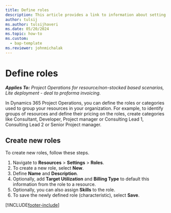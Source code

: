 ```yaml
---
title: Define roles
description: This article provides a link to information about setting up bookable resource categories.
author: tulsij
ms.author: tulsijhaveri
ms.date: 05/20/2024
ms.topic: how-to
ms.custom: 
  - bap-template
ms.reviewer: johnmichalak
---
```


# Define roles

_**Applies To:** Project Operations for resource/non-stocked based scenarios, Lite deployment - deal to proforma invoicing._

In Dynamics 365 Project Operations, you can define the roles or categories used to group your resources in your organization. For example, to identify groups of resources and define their pricing on the roles, create categories like Consultant, Developer, Project manager or Consulting Lead 1, Consulting Lead 2 or Senior Project manager. 

## Create new roles

To create new roles, follow these steps.

1. Navigate to **Resources** > **Settings** > **Roles**.
1. To create a new role, select **New**.
1. Define **Name** and **Description**.
1. Optionally, add **Target Utilization** and **Billing Type** to default this information from the role to a resource.
1. Optionally, you can also assign **Skills** to the role.
1. To save the newly defined role (characteristic), select **Save**.



[!INCLUDE[footer-include](../includes/footer-banner.md)]
